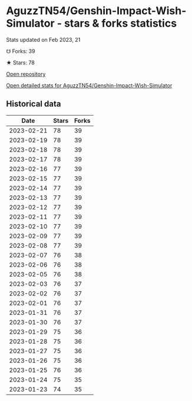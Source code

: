 # AguzzTN54/Genshin-Impact-Wish-Simulator - stars & forks statistics

Stats updated on Feb 2023, 21

☋ Forks: 39

★ Stars: 78

[Open repository](https://github.com/AguzzTN54/Genshin-Impact-Wish-Simulator)

[Open detailed stats for AguzzTN54/Genshin-Impact-Wish-Simulator](https://reviewgithub.com/rep/AguzzTN54/Genshin-Impact-Wish-Simulator)

## Historical data
| Date | Stars | Forks |
|------|-------|-------|
| 2023-02-21 | 78 | 39 | 
| 2023-02-19 | 78 | 39 | 
| 2023-02-18 | 78 | 39 | 
| 2023-02-17 | 78 | 39 | 
| 2023-02-16 | 77 | 39 | 
| 2023-02-15 | 77 | 39 | 
| 2023-02-14 | 77 | 39 | 
| 2023-02-13 | 77 | 39 | 
| 2023-02-12 | 77 | 39 | 
| 2023-02-11 | 77 | 39 | 
| 2023-02-10 | 77 | 39 | 
| 2023-02-09 | 77 | 39 | 
| 2023-02-08 | 77 | 39 | 
| 2023-02-07 | 76 | 38 | 
| 2023-02-06 | 76 | 38 | 
| 2023-02-05 | 76 | 38 | 
| 2023-02-03 | 76 | 37 | 
| 2023-02-02 | 76 | 37 | 
| 2023-02-01 | 76 | 37 | 
| 2023-01-31 | 76 | 37 | 
| 2023-01-30 | 76 | 37 | 
| 2023-01-29 | 75 | 36 | 
| 2023-01-28 | 75 | 36 | 
| 2023-01-27 | 75 | 36 | 
| 2023-01-26 | 75 | 36 | 
| 2023-01-25 | 76 | 36 | 
| 2023-01-24 | 75 | 35 | 
| 2023-01-23 | 74 | 35 | 

